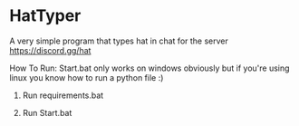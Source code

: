 # HatTyper



A very simple program that types hat in chat for the server https://discord.gg/hat

How To Run:
Start.bat only works on windows obviously but if you're using linux you know how to run a python file :)

1. Run requirements.bat 

2. Run Start.bat
